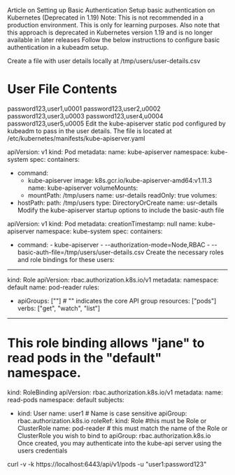 Article on Setting up Basic Authentication
Setup basic authentication on Kubernetes (Deprecated in 1.19)
Note: This is not recommended in a production environment. This is only for learning purposes. Also note that this approach is deprecated in Kubernetes version 1.19 and is no longer available in later releases
Follow the below instructions to configure basic authentication in a kubeadm setup.

Create a file with user details locally at /tmp/users/user-details.csv

# User File Contents

password123,user1,u0001
password123,user2,u0002
password123,user3,u0003
password123,user4,u0004
password123,user5,u0005
Edit the kube-apiserver static pod configured by kubeadm to pass in the user details. The file is located at /etc/kubernetes/manifests/kube-apiserver.yaml

apiVersion: v1
kind: Pod
metadata:
name: kube-apiserver
namespace: kube-system
spec:
containers:

- command:
  - kube-apiserver
    <content-hidden>
    image: k8s.gcr.io/kube-apiserver-amd64:v1.11.3
    name: kube-apiserver
    volumeMounts:
  - mountPath: /tmp/users
    name: usr-details
    readOnly: true
    volumes:
- hostPath:
  path: /tmp/users
  type: DirectoryOrCreate
  name: usr-details
  Modify the kube-apiserver startup options to include the basic-auth file

apiVersion: v1
kind: Pod
metadata:
creationTimestamp: null
name: kube-apiserver
namespace: kube-system
spec:
containers:

- command: - kube-apiserver - --authorization-mode=Node,RBAC
  <content-hidden> - --basic-auth-file=/tmp/users/user-details.csv
  Create the necessary roles and role bindings for these users:

---

kind: Role
apiVersion: rbac.authorization.k8s.io/v1
metadata:
namespace: default
name: pod-reader
rules:

- apiGroups: [""] # "" indicates the core API group
  resources: ["pods"]
  verbs: ["get", "watch", "list"]

---

# This role binding allows "jane" to read pods in the "default" namespace.

kind: RoleBinding
apiVersion: rbac.authorization.k8s.io/v1
metadata:
name: read-pods
namespace: default
subjects:

- kind: User
  name: user1 # Name is case sensitive
  apiGroup: rbac.authorization.k8s.io
  roleRef:
  kind: Role #this must be Role or ClusterRole
  name: pod-reader # this must match the name of the Role or ClusterRole you wish to bind to
  apiGroup: rbac.authorization.k8s.io
  Once created, you may authenticate into the kube-api server using the users credentials

curl -v -k https://localhost:6443/api/v1/pods -u "user1:password123"
